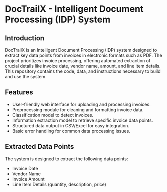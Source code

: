 # DocTrailX - Intelligent Document Processing (IDP) System 
<h2>Introduction</h2>
DocTrailX is an Intelligent Document Processing (IDP) system designed to extract key data points from invoices in electronic formats such as PDF. The project prioritizes invoice processing, offering automated extraction of crucial details like invoice date, vendor name, amount, and line item details. This repository contains the code, data, and instructions necessary to build and use the system.

<h2>Features</h2>
<ul>
  <li>User-friendly web interface for uploading and processing invoices.</li>
  <li>Preprocessing module for cleaning and formatting invoice data.</li>
  <li>Classification model to detect invoices.</li>
  <li>Information extraction model to retrieve specific invoice data points.</li>
  <li>Structured data output in CSV/Excel for easy integration.</li>
  <li>Basic error handling for common data processing issues.</li>
</ul>

<h2>Extracted Data Points</h2>
The system is designed to extract the following data points:
<ul>
  <li>Invoice Date</li>
  <li>Vendor Name</li>
  <li>Invoice Amount</li>
  <li>Line Item Details (quantity, description, price)</li>
</ul>
